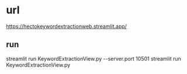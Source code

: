 # url
https://hectokeywordextractionweb.streamlit.app/

## run
streamlit run KeywordExtractionView.py --server.port 10501
streamlit run KeywordExtractionView.py
